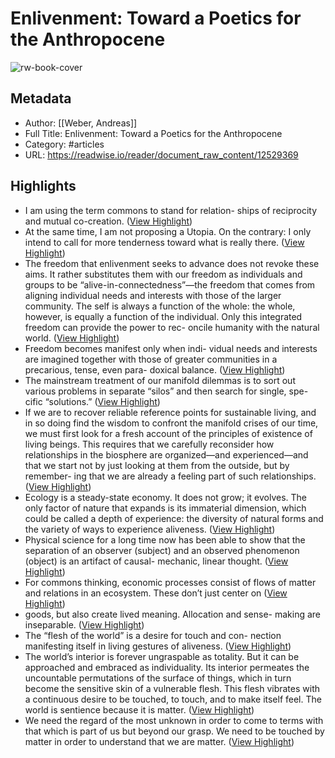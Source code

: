 # Enlivenment: Toward a Poetics for the Anthropocene

![rw-book-cover](https://readwise-assets.s3.amazonaws.com/static/images/article0.00998d930354.png)

## Metadata
- Author: [[Weber, Andreas]]
- Full Title: Enlivenment: Toward a Poetics for the Anthropocene
- Category: #articles
- URL: https://readwise.io/reader/document_raw_content/12529369

## Highlights
- I am using the term commons to stand for relation-
  ships of reciprocity and mutual co-­creation. ([View Highlight](https://read.readwise.io/read/01gkv72rapead5djq9xawrw1pt))
- At the same time, I am not proposing a Utopia. On the
  contrary: I only intend to call for more tenderness toward
  what is really there. ([View Highlight](https://read.readwise.io/read/01gkv7c9ag7c8qgxfrvs2c9eyd))
- The freedom that enlivenment seeks to
  advance does not revoke these aims. It rather substitutes
  them with our freedom as individuals and groups to be
  “alive-­in-­connectedness”—­the freedom that comes from
  aligning individual needs and interests with those of the
  larger community. The self is always a function of the whole:
  the whole, however, is equally a function of the individual.
  Only this integrated freedom can provide the power to rec-
  oncile humanity with the natural world. ([View Highlight](https://read.readwise.io/read/01gkv79tt4cr9ydy70adkz5383))
- Freedom becomes manifest only when indi-
  vidual needs and interests are imagined together with those
  of greater communities in a precarious, tense, even para-
  doxical balance. ([View Highlight](https://read.readwise.io/read/01gkv7nz7s5ny3zxjxz0ty6f0t))
- The mainstream
  treatment of our manifold dilemmas is to sort out various
  problems in separate “silos” and then search for single, spe-
  cific “solutions.” ([View Highlight](https://read.readwise.io/read/01gkv7nf8aa346mz1rpzx0w5nw))
- If we are to
  recover reliable reference points for sustainable living, and
  in so doing find the wisdom to confront the manifold crises
  of our time, we must first look for a fresh account of the
  principles of existence of living beings. This requires that
  we carefully reconsider how relationships in the biosphere
  are organized—­and experienced—­and that we start not by
  just looking at them from the outside, but by remember-
  ing that we are already a feeling part of such relationships. ([View Highlight](https://read.readwise.io/read/01gkv7masr3ke765nv6vcye724))
- Ecology is a
  steady-­state economy. It does not grow; it evolves. The only
  factor of nature that expands is its immaterial dimension,
  which could be called a depth of experience: the diversity
  of natural forms and the variety of ways to experience
  aliveness. ([View Highlight](https://read.readwise.io/read/01gkv7sx7kkf6me7akzak9brc2))
- Physical science for a long time now has been able to
  show that the separation of an observer (subject) and an
  observed phenomenon (object) is an artifact of causal-­
  mechanic, linear thought. ([View Highlight](https://read.readwise.io/read/01gkv7vbngmw3qqvym6jxykjzy))
- For commons
  thinking, economic processes consist of flows of matter
  and relations in an ecosystem. These don’t just center on ([View Highlight](https://read.readwise.io/read/01gkv7w9hev3sc7g3m4q6j6282))
- goods, but also create lived meaning. Allocation and sense-­
  making are inseparable. ([View Highlight](https://read.readwise.io/read/01gkv7wc4h7xgq9h9ej8x7tft5))
- The “flesh of the world” is a desire for touch and con-
  nection manifesting itself in living gestures of aliveness. ([View Highlight](https://read.readwise.io/read/01gm5ve4m9jgh8j9tt7hawy6wr))
- The world’s interior is forever ungraspable as totality. But
  it can be approached and embraced as individuality. Its
  interior permeates the uncountable permutations of the
  surface of things, which in turn become the sensitive skin
  of a vulnerable flesh. This flesh vibrates with a continuous
  desire to be touched, to touch, and to make itself feel. The
  world is sentience because it is matter. ([View Highlight](https://read.readwise.io/read/01gm5vgzqt2nax8ahcgbsmag5t))
- We need the regard of
  the most unknown in order to come to terms with that
  which is part of us but beyond our grasp. We need to be
  touched by matter in order to understand that we are matter. ([View Highlight](https://read.readwise.io/read/01gm5vk12e4sh1xq5s5z2jerw0))
